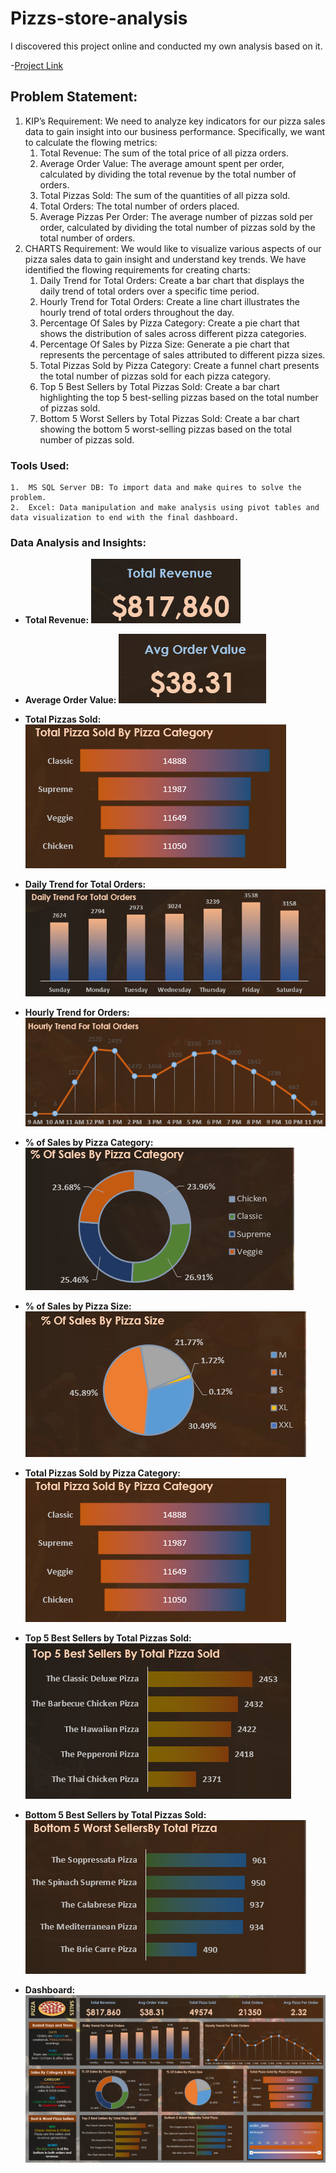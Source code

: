 # Pizzs-store-analysis

I discovered this project online and conducted my own analysis based on it.

-[Project Link](https://www.youtube.com/watch?v=wGJYJ42V8OQ&t=4795s)

## Problem Statement:

1. KIP’s Requirement:
   We need to analyze key indicators for our pizza sales data to gain insight into our business performance. Specifically, we want to calculate the flowing metrics:
    1. Total Revenue: The sum of the total price of all pizza orders.
    2. Average Order Value: The average amount spent per order, calculated by dividing the total revenue by the total number of orders.
    3. Total Pizzas Sold: The sum of the quantities of all pizza sold.
    4. Total Orders: The total number of orders placed.
    5. Average Pizzas Per Order: The average number of pizzas sold per order, calculated by dividing the total number of pizzas sold by the total number of orders.
2. CHARTS Requirement:
   We would like to visualize various aspects of our pizza sales data to gain insight and understand key trends. We have identified the flowing requirements for creating charts:
   1. Daily Trend for Total Orders: Create a bar chart that displays the daily trend of total orders over a specific time period.
   2. Hourly Trend for Total Orders: Create a line chart illustrates the hourly trend of total orders throughout the day.
   3. Percentage Of Sales by Pizza Category: Create a pie chart that shows the distribution of sales across different pizza categories.
   4. Percentage Of Sales by Pizza Size: Generate a pie chart that represents the percentage of sales attributed to different pizza sizes.
   5. Total Pizzas Sold by Pizza Category: Create a funnel chart presents the total number of pizzas sold for each pizza category.
   6. Top 5 Best Sellers by Total Pizzas Sold: Create a bar chart highlighting the top 5 best-selling pizzas based on the total number of pizzas sold.
   7. Bottom 5 Worst Sellers by Total Pizzas Sold: Create a bar chart showing the bottom 5 worst-selling pizzas based on the total number of pizzas sold.

### Tools Used:

    1.	MS SQL Server DB: To import data and make quires to solve the problem.
    2.	Excel: Data manipulation and make analysis using pivot tables and data visualization to end with the final dashboard.

### Data Analysis and Insights:

- **Total Revenue:**
  ![alt text](img/total.png)

- **Average Order Value:**
  ![alt text](img/avg_per_order.png)

- **Total Pizzas Sold:**
  ![alt text](<img/Total Pizzas Sold by Pizza Category.png>)

- **Daily Trend for Total Orders:**
  ![alt text](img/Daily_trend.png)

- **Hourly Trend for Orders:**
  ![alt text](img/Hourly.png)

- **% of Sales by Pizza Category:**
  ![alt text](img/Dis_Piz_Cat.png)

- **% of Sales by Pizza Size:**
  ![alt text](img/Dis_Piz_Size.png)

- **Total Pizzas Sold by Pizza Category:**
  ![alt text](<img/Total Pizzas Sold by Pizza Category.png>)

- **Top 5 Best Sellers by Total Pizzas Sold:**
  ![alt text](<img/Top 5 Best Sellers by Total Pizzas Sold.png>)

- **Bottom 5 Best Sellers by Total Pizzas Sold:**
  ![alt text](<img/Bottom 5 Best Sellers by Total Pizzas Sold.png>)

- **Dashboard:**
  ![alt text](img/Final_Dashboard.png)
